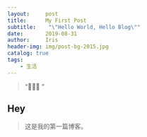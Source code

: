 ```yaml
---
layout:     post
title:      My First Post
subtitle:    "\"Hello World, Hello Blog\""
date:       2019-08-31
author:     Iris
header-img: img/post-bg-2015.jpg
catalog: true
tags:
    - 生活
---
```


> “🙉🙉🙉 ”

## Hey
>这是我的第一篇博客。
